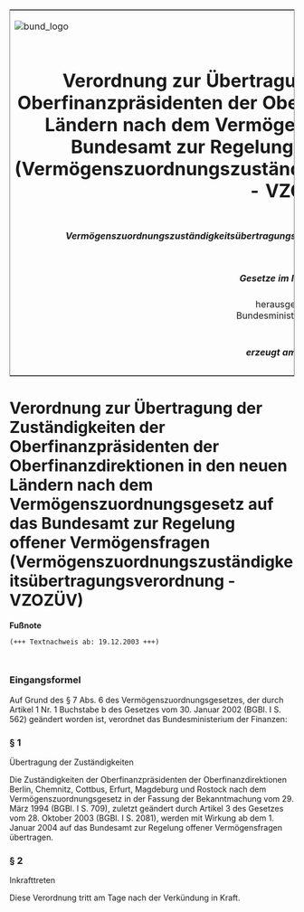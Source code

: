 <span id="DECKBLATT.html"></span>

<table border="0" frame="border" width="100%">

<tr valign="top">

<td align="left">

![bund\_logo](BfJ_2021_Web_de_de.gif)

</td>

<td align="right">

 

</td>

</tr>

<tr align="center" valign="middle">

<td colspan="2">

# Verordnung zur Übertragung der Zuständigkeiten der Oberfinanzpräsidenten der Oberfinanzdirektionen in den neuen Ländern nach dem Vermögenszuordnungsgesetz auf das Bundesamt zur Regelung offener Vermögensfragen (Vermögenszuordnungszuständigkeitsübertragungsverordnung - VZOZÜV)

</td>

</tr>

<tr align="center" valign="middle">

<td colspan="2">

##### Vermögenszuordnungszuständigkeitsübertragungsverordnung vom 10. Dezember 2003 (BGBl. I S. 2550)

</td>

</tr>

<tr align="center" valign="middle">

<td colspan="2">

  
  

##### Gesetze im Internet - ePub  
  
herausgegeben vom  
Bundesministerium der Justiz

</td>

</tr>

<tr align="center" valign="bottom">

<td colspan="2">

  
  

##### erzeugt am: 26.01.2022

</td>

</tr>

</table>

<span id="BJNR255000003.html"></span>

# Verordnung zur Übertragung der Zuständigkeiten der Oberfinanzpräsidenten der Oberfinanzdirektionen in den neuen Ländern nach dem Vermögenszuordnungsgesetz auf das Bundesamt zur Regelung offener Vermögensfragen (Vermögenszuordnungszuständigkeitsübertragungsverordnung - VZOZÜV)

<div>

  
**Fußnote**

<div class="jnhtml">

<div>

<div class="jurAbsatz">

  

``` 
(+++ Textnachweis ab: 19.12.2003 +++)

 
```

</div>

</div>

</div>

</div>

<span id="BJNR255000003BJNE000100000.html"></span>

### Eingangsformel  

<div>

<div class="jnhtml">

<div>

<div class="jurAbsatz">

Auf Grund des § 7 Abs. 6 des Vermögenszuordnungsgesetzes, der durch
Artikel 1 Nr. 1 Buchstabe b des Gesetzes vom 30. Januar 2002 (BGBl. I S.
562) geändert worden ist, verordnet das Bundesministerium der Finanzen:

</div>

</div>

</div>

</div>

<span id="BJNR255000003BJNE000200000.html"></span>

### § 1  
Übertragung der Zuständigkeiten

<div>

<div class="jnhtml">

<div>

<div class="jurAbsatz">

Die Zuständigkeiten der Oberfinanzpräsidenten der Oberfinanzdirektionen
Berlin, Chemnitz, Cottbus, Erfurt, Magdeburg und Rostock nach dem
Vermögenszuordnungsgesetz in der Fassung der Bekanntmachung vom 29.
März 1994 (BGBl. I S. 709), zuletzt geändert durch Artikel 3 des
Gesetzes vom 28. Oktober 2003 (BGBl. I S. 2081), werden mit Wirkung ab
dem 1. Januar 2004 auf das Bundesamt zur Regelung offener
Vermögensfragen übertragen.

</div>

</div>

</div>

</div>

<span id="BJNR255000003BJNE000300000.html"></span>

### § 2  
Inkrafttreten

<div>

<div class="jnhtml">

<div>

<div class="jurAbsatz">

Diese Verordnung tritt am Tage nach der Verkündung in Kraft.

</div>

</div>

</div>

</div>

